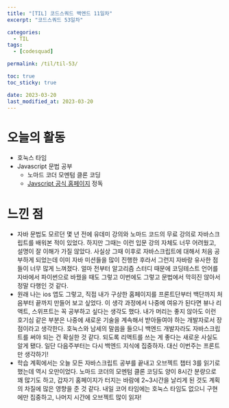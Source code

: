 ```yaml
---
title: "[TIL] 코드스쿼드 백엔드 11일차"
excerpt: "코드스쿼드 53일차"

categories:
  - TIL
tags:
  - [codesquad]

permalink: /til/til-53/

toc: true
toc_sticky: true

date: 2023-03-20
last_modified_at: 2023-03-20
---
```


# 오늘의 활동

- 호눅스 타임
- Javascript 문법 공부
  - 노마드 코더 모멘텀 클론 코딩
  - [Javscript 공식 홈페이지](https://developer.mozilla.org/en-US/docs/Learn/JavaScript/Objects/Object-oriented_programming) 정독

# 느낀 점

- 자바 문법도 모르던 몇 년 전에 유데미 강의와 노마드 코드의 무료 강의로 자바스크립트를 배워본 적이 있었다. 하지만 그때는 이런 입문 강의 자체도 너무 어려웠고, 설명이 잘 이해가 가질 않았다. 사실상 그때 이후로 자바스크립트에 대해서 처음 공부하게 되었는데 이미 자바 미션들을 많이 진행한 후라서 그런지 자바랑 유사한 점들이 너무 많게 느껴졌다. 얼마 전부터 알고리즘 스터디 때문에 코딩테스트 언어를 자바에서 파이썬으로 바꿨을 때도 그렇고 이번에도 그렇고 문법에서 막히진 않아서 정말 다행인 것 같다.
- 원래 나는 ios 앱도 그렇고, 직접 내가 구상한 홈페이지를 프론트단부터 백단까지 처음부터 끝까지 만들어 보고 싶었다. 이 생각 과정에서 나중에 여유가 된다면 뷰나 리액트, 스위프트는 꼭 공부하고 싶다는 생각도 했다. 내가 머리는 좋지 않아도 이런 호기심 같은 부분은 나중에 새로운 기술을 계속해서 받아들여야 하는 개발자로서 장점이라고 생각한다. 호눅스와 남세의 말씀을 들으니 백엔드 개발자라도 자바스크립트를 써야 되는 건 확실한 것 같다. 되도록 리액트를 쓰는 게 좋다는 새로운 사실도 알게 됐다. 일단 다음주부터는 다시 백엔드 지식에 집중하자. 대신 이번주는 프론트만 생각하기!
- 학습 계획에서는 오늘 모든 자바스크립트 공부를 끝내고 오브젝트 챕터 3를 읽기로 했는데 역시 오만이었다. 노마드 코더의 모멘텀 클론 코딩도 양이 8시간 분량으로 꽤 많기도 하고, 갑자기 홈페이지가 터지는 바람에 2~3시간을 날리게 된 것도 계획의 차질에 많은 영향을 준 것 같다. 내일 코어 타임에는 호눅스 타임도 없으니 구현에만 집중하고, 나머지 시간에 오브젝트 많이 읽자!